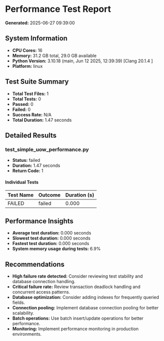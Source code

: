 # Performance Test Report

**Generated:** 2025-06-27 09:39:00

## System Information

- **CPU Cores:** 16
- **Memory:** 31.2 GB total, 29.0 GB available
- **Python Version:** 3.10.18 (main, Jun 12 2025, 12:39:39) [Clang 20.1.4 ]
- **Platform:** linux

## Test Suite Summary

- **Total Test Files:** 1
- **Total Tests:** 0
- **Passed:** 0
- **Failed:** 0
- **Success Rate:** N/A
- **Total Duration:** 1.47 seconds

## Detailed Results

### test_simple_uow_performance.py

- **Status:** failed
- **Duration:** 1.47 seconds
- **Return Code:** 1

#### Individual Tests

| Test Name | Outcome | Duration (s) |
|-----------|---------|-------------|
| FAILED | failed | 0.000 |

## Performance Insights

- **Average test duration:** 0.000 seconds
- **Slowest test duration:** 0.000 seconds
- **Fastest test duration:** 0.000 seconds
- **System memory usage during tests:** 6.9%

## Recommendations

- **High failure rate detected:** Consider reviewing test stability and database connection handling.
- **Critical failure rate:** Review transaction deadlock handling and concurrent access patterns.
- **Database optimization:** Consider adding indexes for frequently queried fields.
- **Connection pooling:** Implement database connection pooling for better scalability.
- **Batch operations:** Use batch insert/update operations for better performance.
- **Monitoring:** Implement performance monitoring in production environments.
